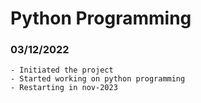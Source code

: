 # Python Programming


### 03/12/2022
    - Initiated the project
    - Started working on python programming
    - Restarting in nov-2023
